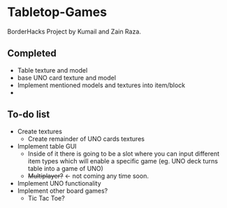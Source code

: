 # Tabletop-Games
BorderHacks Project by Kumail and Zain Raza.

## Completed
- Table texture and model
- base UNO card texture and model
- Implement mentioned models and textures into item/block
- 

## To-do list
- Create textures
  - Create remainder of UNO cards textures
- Implement table GUI
  - Inside of it there is going to be a slot where you can input different item types which will enable a specific game (eg. UNO deck turns table into a game of UNO)
  - ~~Multiplayer?~~ <- not coming any time soon.
- Implement UNO functionality
- Implement other board games?
  - Tic Tac Toe?
  
